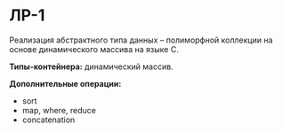 # ЛР-1
Реализация абстрактного типа данных –  полиморфной коллекции на основе динамического массива на языке C.

**Типы-контейнера:** динамический массив.

**Дополнительные операции:**
  + sort
  + map, where, reduce
  + concatenation

